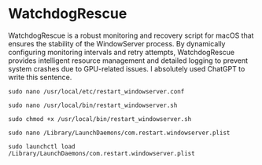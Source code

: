 # WatchdogRescue
WatchdogRescue is a robust monitoring and recovery script for macOS that ensures the stability of the WindowServer process. By dynamically configuring monitoring intervals and retry attempts, WatchdogRescue provides intelligent resource management and detailed logging to prevent system crashes due to GPU-related issues. I absolutely used ChatGPT to write this sentence.

`sudo nano /usr/local/etc/restart_windowserver.conf`

`sudo nano /usr/local/bin/restart_windowserver.sh`

`sudo chmod +x /usr/local/bin/restart_windowserver.sh`

`sudo nano /Library/LaunchDaemons/com.restart.windowserver.plist`

`sudo launchctl load /Library/LaunchDaemons/com.restart.windowserver.plist`



